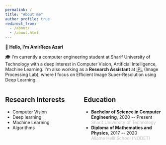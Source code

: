```yaml
---
permalink: /
title: "About me"
author_profile: true
redirect_from: 
  - /about/
  - /about.html
---
```


👋 **Hello, I'm AmirReza Azari**

🎓 I'm currently a computer engineering student at Sharif University of Technology with a deep interest in Computer Vision, Artificial Intelligence, Machine Learning. I'm also working as a **Research Assistant** at [IPL](http://ipl.ce.sharif.edu/) (Image Processing Lab), where I focus on Efficient Image Super-Resolution using Deep Learning.



<div style="display: flex; justify-content: space-between;">
    <div style="flex: 1; margin-right: 1px;">
        <h2>Research Interests</h2>
        <ul>
          <li>Computer Vision</li>
          <li>Deep learning</li>
          <li>Machine Learning</li>
          <li>Algorithms</li>
        </ul>
    </div>
    <div style="flex: 1; margin-left: 1px;">
        <h2>Education</h2>
        <ul>
            <li>
                <strong>Bachelor of Science in Computer Engineering</strong>, 2020 -- Present<br />
                <span style="color: silver;">Sharif University of Technology</span><br />
            </li>
            <li>
                <strong>Diploma of Mathematics and Physics</strong>, 2017 -- 2020<br />
                <span style="color: silver;">Allame Helli School (NODET)</span><br />
            </li>
        </ul>
    </div>
</div>